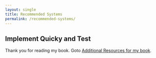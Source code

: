 ```yaml
---
layout: single
title: Recommended Systems
permalink: /recommended-systems/
---
```

## Implement Quicky and Test
Thank you for reading my book. Goto [Additional Resources for my book](https://christophersherrod.com/2020/11/02/hiring-virtual-workers.htmll#additonal-resources).